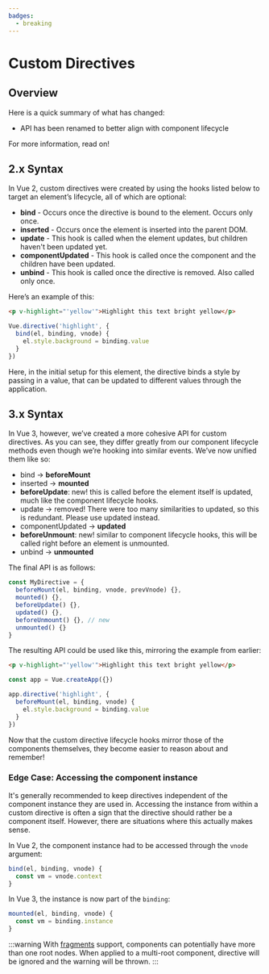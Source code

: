 ```yaml
---
badges:
  - breaking
---
```


# Custom Directives <MigrationBadges :badges="$frontmatter.badges" />

## Overview

Here is a quick summary of what has changed:

- API has been renamed to better align with component lifecycle

For more information, read on!

## 2.x Syntax

In Vue 2, custom directives were created by using the hooks listed below to target an element’s lifecycle, all of which are optional:

- **bind** - Occurs once the directive is bound to the element. Occurs only once.
- **inserted** - Occurs once the element is inserted into the parent DOM.
- **update** - This hook is called when the element updates, but children haven't been updated yet.
- **componentUpdated** - This hook is called once the component and the children have been updated.
- **unbind** - This hook is called once the directive is removed. Also called only once.

Here’s an example of this:

```html
<p v-highlight="'yellow'">Highlight this text bright yellow</p>
```

```js
Vue.directive('highlight', {
  bind(el, binding, vnode) {
    el.style.background = binding.value
  }
})
```

Here, in the initial setup for this element, the directive binds a style by passing in a value, that can be updated to different values through the application.

## 3.x Syntax

In Vue 3, however, we’ve created a more cohesive API for custom directives. As you can see, they differ greatly from our component lifecycle methods even though we’re hooking into similar events. We’ve now unified them like so:

- bind → **beforeMount**
- inserted → **mounted**
- **beforeUpdate**: new! this is called before the element itself is updated, much like the component lifecycle hooks.
- update → removed! There were too many similarities to updated, so this is redundant. Please use updated instead.
- componentUpdated → **updated**
- **beforeUnmount**: new! similar to component lifecycle hooks, this will be called right before an element is unmounted.
- unbind -> **unmounted**

The final API is as follows:

```js
const MyDirective = {
  beforeMount(el, binding, vnode, prevVnode) {},
  mounted() {},
  beforeUpdate() {},
  updated() {},
  beforeUnmount() {}, // new
  unmounted() {}
}
```

The resulting API could be used like this, mirroring the example from earlier:

```html
<p v-highlight="'yellow'">Highlight this text bright yellow</p>
```

```js
const app = Vue.createApp({})

app.directive('highlight', {
  beforeMount(el, binding, vnode) {
    el.style.background = binding.value
  }
})
```

Now that the custom directive lifecycle hooks mirror those of the components themselves, they become easier to reason about and remember!

### Edge Case: Accessing the component instance

It's generally recommended to keep directives independent of the component instance they are used in. Accessing the instance from within a custom directive is often a sign that the directive should rather be a component itself. However, there are situations where this actually makes sense.

In Vue 2, the component instance had to be accessed through the `vnode` argument:

```javascript
bind(el, binding, vnode) {
  const vm = vnode.context
}
```

In Vue 3, the instance is now part of the `binding`:

```javascript
mounted(el, binding, vnode) {
  const vm = binding.instance
}
```

:::warning
With [fragments](/guide/migration/fragments.html#overview) support, components can potentially have more than one root nodes. When applied to a multi-root component, directive will be ignored and the warning will be thrown.
:::
